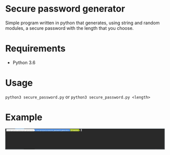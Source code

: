 # Secure password generator
Simple program written in python that generates, using string and random modules, a secure password with the length that you choose. 

# Requirements
  * Python 3.6
  
# Usage
``
python3 secure_password.py
``
or
``
python3 secure_password.py <length>
``

# Example
![Secure Password Gif](./secure_password.gif)



